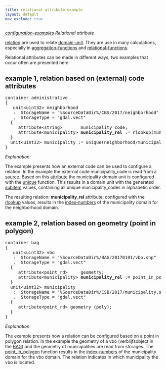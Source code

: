 ```yaml
---
title: relational-attribute-example
layout: default
nav_exclude: true
---
```

*[configuration-examples](configuration-examples) Relational attribute*

[relation](relation) are used to relate [domain-unit](domain-unit). They are use in many calculations, especially in [aggregation-functions](aggregation-functions) and  [relational-functions](relational-functions).

Relational attributes can be made in different ways, two examples that occur often are presented here

## example 1, relation based on (external) code attributes

<pre>
container administrative
{
   unit&lt;uint32&gt; neighborhood
   :  StorageName = "%SourceDataDir%/CBS/2017/neighborhood"
   ,  StorageType = "gdal.vect"
  {
     attribute&lt;string&gt;       municipality_code;
     attribute&lt;municipality&gt; <B>municipality_rel</B> := rlookup(municipality_code, municipality/values);
  }
  unit&lt;uint32&gt; municipality := unique(neighborhood/municipality_code);
}
</pre>
*Explanation:*

The example presents how an external code can be used to configure a relation. In the example the external code municipality_code is read from a [source](source). Based on
this [attribute](attribute) the municipality domain unit is configured with the [unique](unique) function. This results in a domain unit with the generated [subitem](subitem) values, containing all unique
municipality_codes in alphabetic order.

The resulting relation: **municipality_rel** attribute, configured with the [rlookup](rlookup) values, results in the [index-numbers](index-numbers) of the municipality domain for the neighborhood domain.

## example 2, relation based on geometry (point in polygon)

<pre>
container bag
{
   unit&lt;uint32&gt; vbo
   :  StorageName = "%SourceDataDir%/BAG/20170101/vbo.shp"
   ,  StorageType = "gdal.vect"
  {
     attribute&lt;point_rd&gt;     geometry;
     attribute&lt;municipality&gt; <B>municipality_rel</B> := point_in_polygon(geometry, municipality/geometry);
  }
  unit&lt;uint32&gt; municipality
   :  StorageName = "%SourceDataDir%/CSB/2017/municipality.shp"
   ,  StorageType = "gdal.vect"
  {
     attribute&lt;point_rd&gt; geometry (poly);
  }
}
</pre>

*Explanation:*

The example presents how a relation can be configured based on a point in polygon relation. In the example the geometry of a vbo (verblijfsobject in the [BAG](https://github.com/ObjectVision/BAG-Tools/wiki/BAG)) and the geometry of municipalities are read from storages. The [point_in_polygon](point_in_polygon) function results in the [index-numbers](index-numbers) of the municipality domain for the vbo domain. The relation indicates in which municipality the vbo is located.